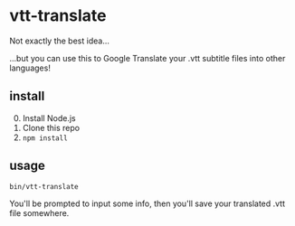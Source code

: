 # vtt-translate

Not exactly the best idea...

...but you can use this to Google Translate your .vtt subtitle files into other languages!

## install

0. Install Node.js
1. Clone this repo
2. `npm install`

## usage

```console
bin/vtt-translate
```

You'll be prompted to input some info, then you'll save your translated .vtt file somewhere.
